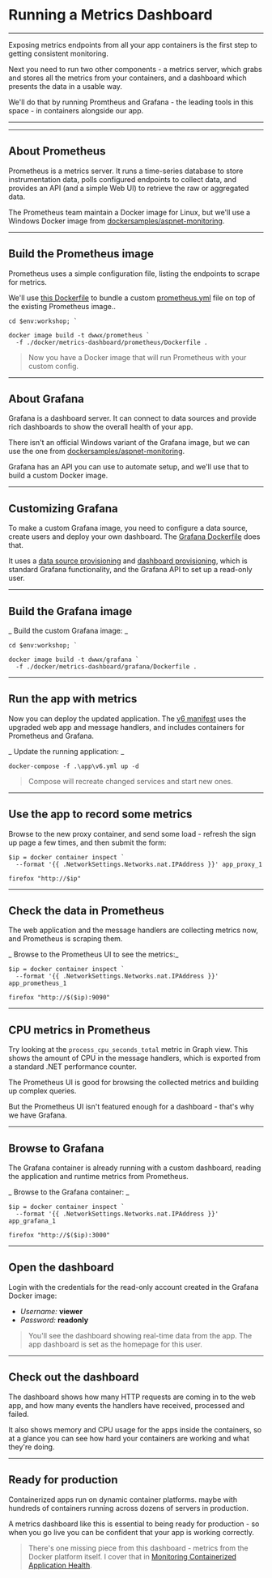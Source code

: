 ﻿# Running a Metrics Dashboard

---

Exposing metrics endpoints from all your app containers is the first step to getting consistent monitoring.

Next you need to run two other components - a metrics server, which grabs and stores all the metrics from your containers, and a dashboard which presents the data in a usable way.

We'll do that by running Promtheus and Grafana - the leading tools in this space - in containers alongside our app.

---

<section data-background-image="/img/metrics/Slide1.png">

---

## About Prometheus

Prometheus is a metrics server. It runs a time-series database to store instrumentation data, polls configured endpoints to collect data, and provides an API (and a simple Web UI) to retrieve the raw or aggregated data.

The Prometheus team maintain a Docker image for Linux, but we'll use a Windows Docker image from [dockersamples/aspnet-monitoring](https://github.com/dockersamples/aspnet-monitoring).

---

## Build the Prometheus image

Prometheus uses a simple configuration file, listing the endpoints to scrape for metrics. 

We'll use [this Dockerfile](https://github.com/sixeyed/docker-windows-workshop/blob/master/docker/metrics-dashboard/prometheus/Dockerfile) to bundle a custom [prometheus.yml](https://github.com/sixeyed/docker-windows-workshop/blob/master/docker/metrics-dashboard/prometheus/prometheus.yml) file on top of the existing Prometheus image..

```
cd $env:workshop; `

docker image build -t dwwx/prometheus `
  -f ./docker/metrics-dashboard/prometheus/Dockerfile .
```

> Now you have a Docker image that will run Prometheus with your custom config.

---

## About Grafana

Grafana is a dashboard server. It can connect to data sources and provide rich dashboards to show the overall health of your app. 

There isn't an official Windows variant of the Grafana image, but we can use the one from [dockersamples/aspnet-monitoring](https://github.com/dockersamples/aspnet-monitoring). 

Grafana has an API you can use to automate setup, and we'll use that to build a custom Docker image.

---

## Customizing Grafana

To make a custom Grafana image, you need to configure a data source, create users and deploy your own dashboard. The [Grafana Dockerfile](https://github.com/sixeyed/docker-windows-workshop/blob/master/docker/metrics-dashboard/grafana/Dockerfile) does that.

It uses a [data source provisioning](http://docs.grafana.org/administration/provisioning/#datasources) and [dashboard provisioning](http://docs.grafana.org/administration/provisioning/#dashboards), which is standard Grafana functionality, and the Grafana API to set up a read-only user.

---

## Build the Grafana image

_ Build the custom Grafana image: _

```
cd $env:workshop; `

docker image build -t dwwx/grafana `
  -f ./docker/metrics-dashboard/grafana/Dockerfile .
```

---

## Run the app with metrics

Now you can deploy the updated application. The [v6 manifest](https://github.com/sixeyed/docker-windows-workshop/blob/master/app/v6.yml) uses the upgraded web app and message handlers, and includes containers for Prometheus and Grafana.

_ Update the running application: _

```
docker-compose -f .\app\v6.yml up -d
```

> Compose will recreate changed services and start new ones.

---

## Use the app to record some metrics

Browse to the new proxy container, and send some load - refresh the sign up page a few times, and then submit the form:

```
$ip = docker container inspect `
  --format '{{ .NetworkSettings.Networks.nat.IPAddress }}' app_proxy_1

firefox "http://$ip"
```

---

## Check the data in Prometheus

The web application and the message handlers are collecting metrics now, and Prometheus is scraping them. 

_ Browse to the Prometheus UI to see the metrics:_

```
$ip = docker container inspect `
  --format '{{ .NetworkSettings.Networks.nat.IPAddress }}' app_prometheus_1

firefox "http://$($ip):9090"
```

---

## CPU metrics in Prometheus

Try looking at the `process_cpu_seconds_total` metric in Graph view. This shows the amount of CPU in the message handlers, which is exported from a standard .NET performance counter. 

The Prometheus UI is good for browsing the collected metrics and building up complex queries.

But the Prometheus UI isn't featured enough for a dashboard - that's why we have Grafana. 

---

## Browse to Grafana

The Grafana container is already running with a custom dashboard, reading the application and runtime metrics from Prometheus.

_ Browse to the Grafana container: _

```
$ip = docker container inspect `
  --format '{{ .NetworkSettings.Networks.nat.IPAddress }}' app_grafana_1

firefox "http://$($ip):3000"
```

---

## Open the dashboard

Login with the credentials for the read-only account created in the Grafana Docker image:

- _Username:_ **viewer**
- _Password:_ **readonly**

> You'll see the dashboard showing real-time data from the app. The app dashboard is set as the homepage for this user.

---

## Check out the dashboard

The dashboard shows how many HTTP requests are coming in to the web app, and how many events the handlers have received, processed and failed.

It also shows memory and CPU usage for the apps inside the containers, so at a glance you can see how hard your containers are working and what they're doing.

---

## Ready for production

Containerized apps run on dynamic container platforms. maybe with hundreds of containers running across dozens of servers in production.

A metrics dashboard like this is essential to being ready for production - so when you go live you can be confident that your app is working correctly.

> There's one missing piece from this dashboard - metrics from the Docker platform itself. I cover that in [Monitoring Containerized Application Health](https://pluralsight.pxf.io/c/1197078/424552/7490?u=https%3A%2F%2Fwww.pluralsight.com%2Fcourses%2Fmonitoring-containerized-app-health-docker).
